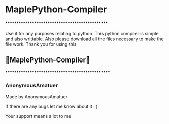 <h1> MaplePython-Compiler </h1>
**********************************************
<p> Use it for any purposes relating to python. This python compiler is simple and also writtable. Also please download all the files necessary to make the file work.
  Thank you for using this</p>
<h2> 🍁MaplePython-Compiler🍁 </h2>
***********************************************
<h3> AnonymousAmatuer </h3>
<p> Made by AnonymousAmatuer </p>
<p> If there are any bugs let me know about it : )  </p>
<p> Your support means a lot to me </p>
